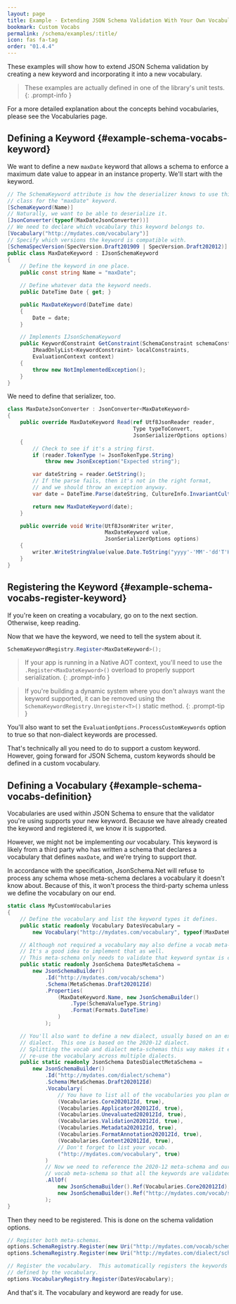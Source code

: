```yaml
---
layout: page
title: Example - Extending JSON Schema Validation With Your Own Vocabularies
bookmark: Custom Vocabs
permalink: /schema/examples/:title/
icon: fas fa-tag
order: "01.4.4"
---
```

These examples will show how to extend JSON Schema validation by creating a new keyword and incorporating it into a new vocabulary.

> These examples are actually defined in one of the library's unit tests.
{: .prompt-info }

For a more detailed explanation about the concepts behind vocabularies, please see the Vocabularies page.

## Defining a Keyword {#example-schema-vocabs-keyword}

We want to define a new `maxDate` keyword that allows a schema to enforce a maximum date value to appear in an instance property.  We'll start with the keyword.

```c#
// The SchemaKeyword attribute is how the deserializer knows to use this
// class for the "maxDate" keyword.
[SchemaKeyword(Name)]
// Naturally, we want to be able to deserialize it.
[JsonConverter(typeof(MaxDateJsonConverter))]
// We need to declare which vocabulary this keyword belongs to.
[Vocabulary("http://mydates.com/vocabulary")]
// Specify which versions the keyword is compatible with.
[SchemaSpecVersion(SpecVersion.Draft201909 | SpecVersion.Draft202012)]
public class MaxDateKeyword : IJsonSchemaKeyword
{
    // Define the keyword in one place.
    public const string Name = "maxDate";

    // Define whatever data the keyword needs.
    public DateTime Date { get; }

    public MaxDateKeyword(DateTime date)
    {
        Date = date;
    }

    // Implements IJsonSchemaKeyword
    public KeywordConstraint GetConstraint(SchemaConstraint schemaConstraint,
        IReadOnlyList<KeywordConstraint> localConstraints,
        EvaluationContext context)
    {
        throw new NotImplementedException();
    }
}
```

We need to define that serializer, too.

```c#
class MaxDateJsonConverter : JsonConverter<MaxDateKeyword>
{
    public override MaxDateKeyword Read(ref Utf8JsonReader reader,
                                        Type typeToConvert,
                                        JsonSerializerOptions options)
    {
        // Check to see if it's a string first.
        if (reader.TokenType != JsonTokenType.String)
            throw new JsonException("Expected string");

        var dateString = reader.GetString();
        // If the parse fails, then it's not in the right format,
        // and we should throw an exception anyway.
        var date = DateTime.Parse(dateString, CultureInfo.InvariantCulture, DateTimeStyles.AssumeUniversal);

        return new MaxDateKeyword(date);
    }

    public override void Write(Utf8JsonWriter writer,
                               MaxDateKeyword value,
                               JsonSerializerOptions options)
    {
        writer.WriteStringValue(value.Date.ToString("yyyy'-'MM'-'dd'T'HH':'mm':'ssK"));
    }
}
```

## Registering the Keyword {#example-schema-vocabs-register-keyword}

If you're keen on creating a vocabulary, go on to the next section.  Otherwise, keep reading.

Now that we have the keyword, we need to tell the system about it.

```c#
SchemaKeywordRegistry.Register<MaxDateKeyword>();
```

> If your app is running in a Native AOT context, you'll need to use the `.Register<MaxDateKeyword>()` overload to properly support serialization.
{: .prompt-info }

> If you're building a dynamic system where you don't always want the keyword supported, it can be removed using the `SchemaKeywordRegistry.Unregister<T>()` static method.
{: .prompt-tip }

You'll also want to set the `EvaluationOptions.ProcessCustomKeywords` option to true so that non-dialect keywords are processed.

That's technically all you need to do to support a custom keyword.  However, going forward for JSON Schema, custom keywords should be defined in a custom vocabulary.

## Defining a Vocabulary {#example-schema-vocabs-definition}

Vocabularies are used within JSON Schema to ensure that the validator you're using supports your new keyword.  Because we have already created the keyword and registered it, we know it is supported.

However, we might not be implementing _our_ vocabulary.  This keyword is likely from a third party who has written a schema that declares a vocabulary that defines `maxDate`, and we're trying to support _that_.

In accordance with the specification, JsonSchema<nsp>.Net will refuse to process any schema whose meta-schema declares a vocabulary it doesn't know about.  Because of this, it won't process the third-party schema unless we define the vocabulary on our end.

```c#
static class MyCustomVocabularies
{
    // Define the vocabulary and list the keyword types it defines.
    public static readonly Vocabulary DatesVocabulary =
        new Vocabulary("http://mydates.com/vocabulary", typeof(MaxDateKeyword));

    // Although not required a vocabulary may also define a vocab meta-schema.
    // It's a good idea to implement that as well.
    // This meta-schema only needs to validate that keyword syntax is correct.
    public static readonly JsonSchema DatesMetaSchema =
        new JsonSchemaBuilder()
            .Id("http://mydates.com/vocab/schema")
            .Schema(MetaSchemas.Draft202012Id)
            .Properties(
                (MaxDateKeyword.Name, new JsonSchemaBuilder()
                    .Type(SchemaValueType.String)
                    .Format(Formats.DateTime)
                )
            );

    // You'll also want to define a new dialect, usually based on an existing
    // dialect.  This one is based on the 2020-12 dialect.
    // Splitting the vocab and dialect meta-schemas this way makes it easier to
    // re-use the vocabulary across multiple dialects.
    public static readonly JsonSchema DatesDialectMetaSchema =
        new JsonSchemaBuilder()
            .Id("http://mydates.com/dialect/schema")
            .Schema(MetaSchemas.Draft202012Id)
            .Vocabulary(
                // You have to list all of the vocabularies you plan on using.
                (Vocabularies.Core202012Id, true),
                (Vocabularies.Applicator202012Id, true),
                (Vocabularies.Unevaluated202012Id, true),
                (Vocabularies.Validation202012Id, true),
                (Vocabularies.Metadata202012Id, true),
                (Vocabularies.FormatAnnotation202012Id, true),
                (Vocabularies.Content202012Id, true),
                // Don't forget to list your vocab.
                ("http://mydates.com/vocabulary", true)
            )
            // Now we need to reference the 2020-12 meta-schema and our
            // vocab meta-schema so that all the keywords are validated.
            .AllOf(
                new JsonSchemaBuilder().Ref(Vocabularies.Core202012Id),
                new JsonSchemaBuilder().Ref("http://mydates.com/vocab/schema")
            );
}
```

Then they need to be registered.  This is done on the schema validation options.

```c#
// Register both meta-schemas.
options.SchemaRegistry.Register(new Uri("http://mydates.com/vocab/schema"), DatesMetaSchema);
options.SchemaRegistry.Register(new Uri("http://mydates.com/dialect/schema"), DatesDialectMetaSchema);

// Register the vocabulary.  This automatically registers the keywords
// defined by the vocabulary.
options.VocabularyRegistry.Register(DatesVocabulary);
```

And that's it.  The vocabulary and keyword are ready for use.
